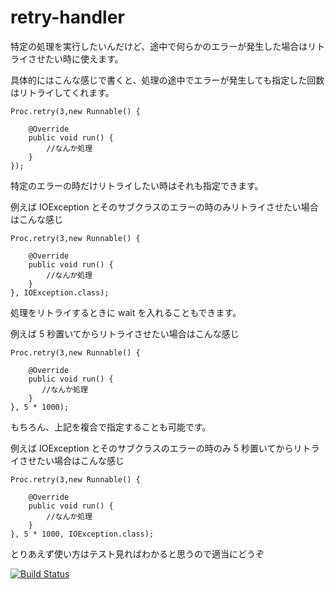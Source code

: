 retry-handler
=============

特定の処理を実行したいんだけど、途中で何らかのエラーが発生した場合はリトライさせたい時に使えます。


具体的にはこんな感じで書くと、処理の途中でエラーが発生しても指定した回数はリトライしてくれます。

    Proc.retry(3,new Runnable() {
   
        @Override
        public void run() {
            //なんか処理
        }
    });


特定のエラーの時だけリトライしたい時はそれも指定できます。

例えば IOException とそのサブクラスのエラーの時のみリトライさせたい場合はこんな感じ

    Proc.retry(3,new Runnable() {
   
        @Override
        public void run() {
            //なんか処理
        }
    }, IOException.class);


処理をリトライするときに wait を入れることもできます。

例えば 5 秒置いてからリトライさせたい場合はこんな感じ

    Proc.retry(3,new Runnable() {
    
        @Override
        public void run() {
           //なんか処理
        }
    }, 5 * 1000);


もちろん、上記を複合で指定することも可能です。

例えば IOException とそのサブクラスのエラーの時のみ 5 秒置いてからリトライさせたい場合はこんな感じ

    Proc.retry(3,new Runnable() {
    
        @Override
        public void run() {
            //なんか処理
        }
    }, 5 * 1000, IOException.class);

とりあえず使い方はテスト見ればわかると思うので適当にどうぞ

[![Build Status](https://secure.travis-ci.org/yoshiori/retry-handler.png?branch=master)](http://travis-ci.org/yoshiori/retry-handler)